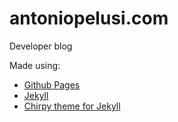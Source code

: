 # antoniopelusi.com
Developer blog

Made using:
- [Github Pages](https://pages.github.com/)
- [Jekyll](https://jekyllrb.com/)
- [Chirpy theme for Jekyll](https://chirpy.cotes.page/)
